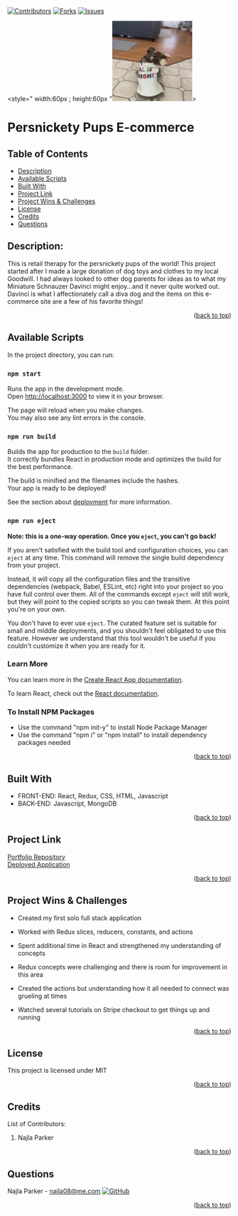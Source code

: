 [![Contributors][contributors-shield]][contributors-url]
[![Forks][forks-shield]][forks-url]
[![Issues][issues-shield]][issues-url]

<style=" width:60px ; height:60px "![Davinci the Persnickety Pup](public/apple-touch-icon.png?raw=true "Davinci")>

# Persnickety Pups E-commerce

## Table of Contents
* [Description](#description)
* [Available Scripts](#available-scripts)
* [Built With](#built-with)
* [Project Link](#project-link)
* [Project Wins & Challenges](#wins-challenges)
* [License](#license)
* [Credits](#credits)
* [Questions](#questions)

## Description:
This is retail therapy for the persnickety pups of the world! This project started after I made a large donation of dog toys and clothes to my local Goodwill. I had always looked to other dog parents for ideas as to what my Miniature Schnauzer Davinci might enjoy...and it never quite worked out. Davinci is what I affectionately call a diva dog and the items on this e-commerce site are a few of his favorite things!
<p align="right">(<a href="#top">back to top</a>)</p>

## Available Scripts

In the project directory, you can run:

### `npm start`

Runs the app in the development mode.\
Open [http://localhost:3000](http://localhost:3000) to view it in your browser.

The page will reload when you make changes.\
You may also see any lint errors in the console.

### `npm run build`

Builds the app for production to the `build` folder.\
It correctly bundles React in production mode and optimizes the build for the best performance.

The build is minified and the filenames include the hashes.\
Your app is ready to be deployed!

See the section about [deployment](https://facebook.github.io/create-react-app/docs/deployment) for more information.

### `npm run eject`

**Note: this is a one-way operation. Once you `eject`, you can't go back!**

If you aren't satisfied with the build tool and configuration choices, you can `eject` at any time. This command will remove the single build dependency from your project.

Instead, it will copy all the configuration files and the transitive dependencies (webpack, Babel, ESLint, etc) right into your project so you have full control over them. All of the commands except `eject` will still work, but they will point to the copied scripts so you can tweak them. At this point you're on your own.

You don't have to ever use `eject`. The curated feature set is suitable for small and middle deployments, and you shouldn't feel obligated to use this feature. However we understand that this tool wouldn't be useful if you couldn't customize it when you are ready for it.

### Learn More

You can learn more in the [Create React App documentation](https://facebook.github.io/create-react-app/docs/getting-started).

To learn React, check out the [React documentation](https://reactjs.org/).

### To Install NPM Packages
* Use the command "npm init-y" to install Node Package Manager
* Use the command "npm i" or "npm install" to install dependency packages needed

<p align="right">(<a href="#top">back to top</a>)</p>

## Built With
- FRONT-END: React, Redux, CSS, HTML, Javascript
- BACK-END: Javascript, MongoDB
<p align="right">(<a href="#top">back to top</a>)</p>

## Project Link

[Portfolio Repository](https://github.com/nparker80/persnickety-pups-frontend)
<br>
[Deployed Application](https://persnickety-pups.onrender.com)
<p align="right">(<a href="#top">back to top</a>)</p>

## Project Wins & Challenges
* Created my first solo full stack application
* Worked with Redux slices, reducers, constants, and actions
* Spent additional time in React and strengthened my understanding of concepts

* Redux concepts were challenging and there is room for improvement in this area
* Created the actions but understanding how it all needed to connect was grueling at times
* Watched several tutorials on Stripe checkout to get things up and running

<p align="right">(<a href="#top">back to top</a>)</p>

## License 
This project is licensed under MIT
<p align="right">(<a href="#top">back to top</a>)</p>

## Credits

List of Contributors:

1. Najla Parker
<p align="right">(<a href="#top">back to top</a>)</p>

## Questions

Najla Parker - najla08@me.com [![GitHub][github-shield]][github-url-naj]

<p align="right">(<a href="#top">back to top</a>)</p>

<!-- MARKDOWN LINKS & IMAGES -->
<!-- https://www.markdownguide.org/basic-syntax/#reference-style-links -->

[contributors-shield]: https://img.shields.io/github/contributors/nparker80/persnickety-pups-frontend.svg?style=for-the-badge
[contributors-url]: https://github.com/nparker80/persnickety-pups-frontend/graphs/contributors
[forks-shield]: https://img.shields.io/github/forks/nparker80/persnickety-pups-frontend.svg?style=for-the-badge
[forks-url]: https://github.com/nparker80/persnickety-pups-frontend/network/members
[issues-shield]: https://img.shields.io/github/issues/nparker80/persnickety-pups-frontend.svg?style=for-the-badge
[issues-url]: https://github.com/nparker80/persnickety-pups-frontend/issues
[license-shield]: https://img.shields.io/github/license/nparker80/persnickety-pups-frontend.svg?style=for-the-badge
[license-url]: https://github.com/nparker80/persnickety-pups-frontend/blob/master/LICENSE.txt
[github-shield]: https://img.shields.io/badge/-Github-blueviolet.svg?style=for-the-badge&logo=Github&colorB=555
[github-url-naj]: https://github.com/nparker80


